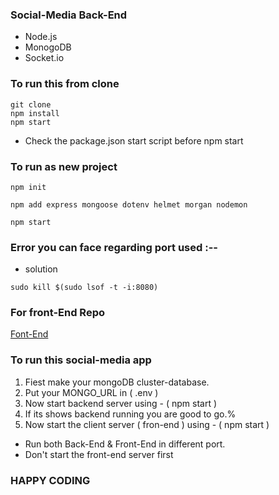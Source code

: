### Social-Media Back-End 

* Node.js
* MonogoDB 
* Socket.io

### To run this from clone
```
git clone
npm install
npm start
```
* Check the package.json start script before npm start
 
### To run as new project

```
npm init
```
```
npm add express mongoose dotenv helmet morgan nodemon
```
```
npm start
```

### Error you can face regarding port used :--

* solution

```
sudo kill $(sudo lsof -t -i:8080)
```
### For front-End Repo

[Font-End](https://github.com/amisha26/Social-Media-FrontEnd)


### To run this social-media app

1. Fiest make your mongoDB cluster-database.
2. Put your MONGO_URL in  ( .env )
3. Now start backend server using - ( npm start )
4. If its shows backend running you are good to go.%
5. Now start the client server ( fron-end ) using - ( npm start )

* Run both Back-End & Front-End in different port.
* Don't start the front-end server first  

### HAPPY CODING


